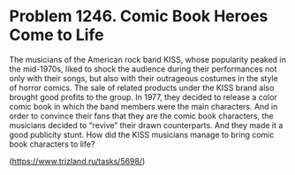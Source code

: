 # Problem 1246. Comic Book Heroes Come to Life

The musicians of the American rock band KISS, whose popularity peaked in the mid-1970s, liked to shock the audience during their performances not only with their songs, but also with their outrageous costumes in the style of horror comics. The sale of related products under the KISS brand also brought good profits to the group. In 1977, they decided to release a color comic book in which the band members were the main characters. And in order to convince their fans that they are the comic book characters, the musicians decided to “revive” their drawn counterparts. And they made it a good publicity stunt. How did the KISS musicians manage to bring comic book characters to life?

(https://www.trizland.ru/tasks/5698/)